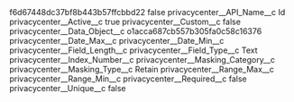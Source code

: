 <?xml version="1.0" encoding="UTF-8"?>
<CustomMetadata xmlns="http://soap.sforce.com/2006/04/metadata" xmlns:xsi="http://www.w3.org/2001/XMLSchema-instance" xmlns:xsd="http://www.w3.org/2001/XMLSchema">
    <label>f6d67448dc37bf8b443b57ffcbbd22</label>
    <protected>false</protected>
    <values>
        <field>privacycenter__API_Name__c</field>
        <value xsi:type="xsd:string">Id</value>
    </values>
    <values>
        <field>privacycenter__Active__c</field>
        <value xsi:type="xsd:boolean">true</value>
    </values>
    <values>
        <field>privacycenter__Custom__c</field>
        <value xsi:type="xsd:boolean">false</value>
    </values>
    <values>
        <field>privacycenter__Data_Object__c</field>
        <value xsi:type="xsd:string">o1acca687cb557b305fa0c58c16376</value>
    </values>
    <values>
        <field>privacycenter__Date_Max__c</field>
        <value xsi:nil="true"/>
    </values>
    <values>
        <field>privacycenter__Date_Min__c</field>
        <value xsi:nil="true"/>
    </values>
    <values>
        <field>privacycenter__Field_Length__c</field>
        <value xsi:nil="true"/>
    </values>
    <values>
        <field>privacycenter__Field_Type__c</field>
        <value xsi:type="xsd:string">Text</value>
    </values>
    <values>
        <field>privacycenter__Index_Number__c</field>
        <value xsi:nil="true"/>
    </values>
    <values>
        <field>privacycenter__Masking_Category__c</field>
        <value xsi:nil="true"/>
    </values>
    <values>
        <field>privacycenter__Masking_Type__c</field>
        <value xsi:type="xsd:string">Retain</value>
    </values>
    <values>
        <field>privacycenter__Range_Max__c</field>
        <value xsi:nil="true"/>
    </values>
    <values>
        <field>privacycenter__Range_Min__c</field>
        <value xsi:nil="true"/>
    </values>
    <values>
        <field>privacycenter__Required__c</field>
        <value xsi:type="xsd:boolean">false</value>
    </values>
    <values>
        <field>privacycenter__Unique__c</field>
        <value xsi:type="xsd:boolean">false</value>
    </values>
</CustomMetadata>
